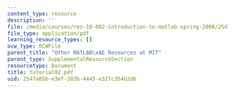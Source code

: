 ```yaml
---
content_type: resource
description: ''
file: /media/courses/res-18-002-introduction-to-matlab-spring-2008/2547a05be3ef383b4445e327c354b2d6_tutorial02.pdf
file_type: application/pdf
learning_resource_types: []
ocw_type: OCWFile
parent_title: "Other MATLAB\xAE Resources at MIT"
parent_type: SupplementalResourceSection
resourcetype: Document
title: tutorial02.pdf
uid: 2547a05b-e3ef-383b-4445-e327c354b2d6
---
```

